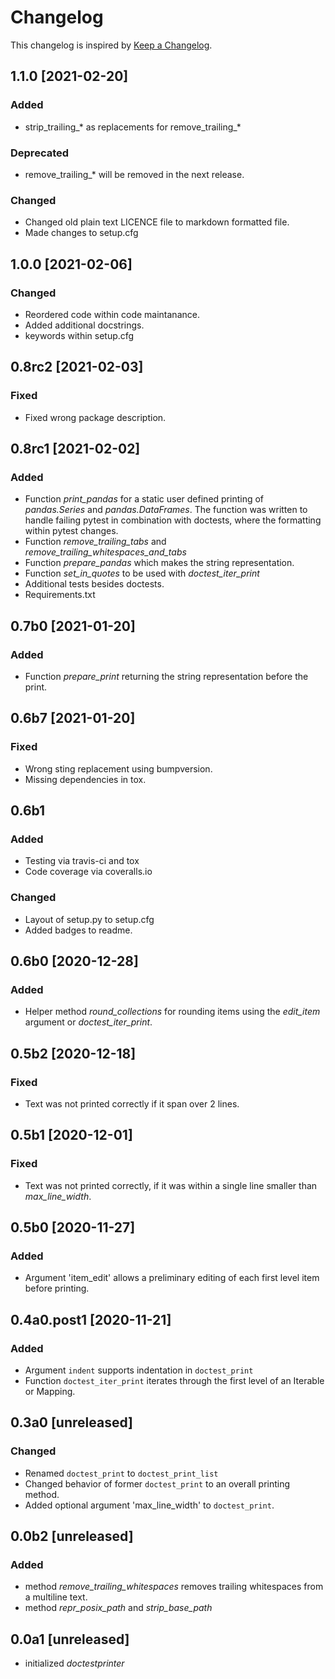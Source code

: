 # Changelog
This changelog is inspired by [Keep a Changelog](https://keepachangelog.com/en/1.0.0/).

## 1.1.0 [2021-02-20]
### Added
- strip_trailing_* as replacements for remove_trailing_*

### Deprecated
- remove_trailing_* will be removed in the next release.

### Changed
- Changed old plain text LICENCE file to markdown formatted file.
- Made changes to setup.cfg

## 1.0.0 [2021-02-06]
### Changed
- Reordered code within code maintanance.
- Added additional docstrings.
- keywords within setup.cfg

## 0.8rc2 [2021-02-03]
### Fixed
- Fixed wrong package description.

## 0.8rc1 [2021-02-02]
### Added
- Function *print_pandas* for a static user defined printing of *pandas.Series* and
  *pandas.DataFrames*. The function was written to handle failing pytest in combination
  with doctests, where the formatting within pytest changes.
- Function *remove_trailing_tabs* and *remove_trailing_whitespaces_and_tabs*
- Function *prepare_pandas* which makes the string representation.
- Function *set_in_quotes* to be used with *doctest_iter_print*
- Additional tests besides doctests.
- Requirements.txt

## 0.7b0 [2021-01-20]
### Added
- Function *prepare_print* returning the string representation before the print.

## 0.6b7 [2021-01-20]
### Fixed
- Wrong sting replacement using bumpversion.
- Missing dependencies in tox.

## 0.6b1
### Added
- Testing via travis-ci and tox
- Code coverage via coveralls.io

### Changed
- Layout of setup.py to setup.cfg
- Added badges to readme.

## 0.6b0 [2020-12-28]
### Added
- Helper method *round_collections* for rounding items using the 
  *edit_item* argument or *doctest_iter_print*.

## 0.5b2 [2020-12-18]
### Fixed
- Text was not printed correctly if it span over 2 lines.

## 0.5b1 [2020-12-01]
### Fixed
- Text was not printed correctly, if it was within a single line smaller than 
  *max_line_width*.

## 0.5b0 [2020-11-27]
### Added
- Argument 'item_edit' allows a preliminary editing of each first level item
  before printing.

## 0.4a0.post1 [2020-11-21]
### Added
- Argument `indent` supports indentation in `doctest_print`
- Function `doctest_iter_print` iterates through the first level of an Iterable or
  Mapping.

## 0.3a0 [unreleased]
### Changed
- Renamed `doctest_print` to `doctest_print_list`
- Changed behavior of former `doctest_print` to an overall printing method.
- Added optional argument 'max_line_width' to `doctest_print`.

## 0.0b2 [unreleased]
### Added
- method *remove_trailing_whitespaces* removes trailing whitespaces from a
  multiline text.
- method *repr_posix_path* and *strip_base_path*

## 0.0a1 [unreleased]
- initialized *doctestprinter*